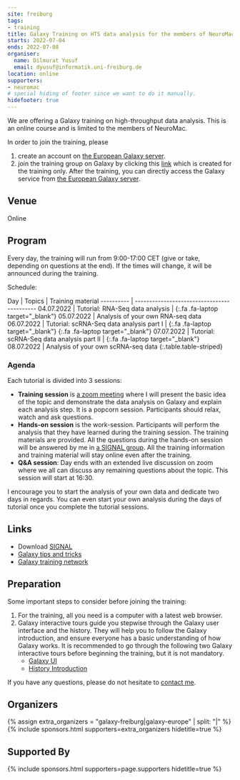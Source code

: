 ```yaml
---
site: freiburg
tags:
- training
title: Galaxy Training on HTS data analysis for the members of NeuroMac
starts: 2022-07-04
ends: 2022-07-08
organiser:
  name: Dilmurat Yusuf
  email: dyusuf@informatik.uni-freiburg.de
location: online
supporters:
- neuromac
# special hiding of footer since we want to do it manually.
hidefooter: true
---
```


We are offering a Galaxy training on high-throughput data analysis. This is an
online course and is limited to the members of NeuroMac.

In order to join the training, please

1. create an account on [the European Galaxy server](https://usegalaxy.eu).
2. join the training group on Galaxy by clicking this [link](https://usegalaxy.eu/join-training/trr167_galaxy) which is created for the training only. After the training, you can directly access the Galaxy service from [the European Galaxy server](https://usegalaxy.eu).

## Venue

Online

## Program

Every day, the training will run from 9:00-17:00 CET (give or take, depending
on questions at the end). If the times will change, it will be announced during the training.

Schedule:

Day        | Topics                         | Training material
---------- | -------------------------------------------
04.07.2022 | Tutorial: RNA-Seq data analysis     | [](https://training.galaxyproject.org/training-material/topics/transcriptomics/tutorials/ref-based/tutorial.html){:.fa .fa-laptop target="_blank"}
05.07.2022 | Analysis of your own RNA-seq data
06.07.2022 | Tutorial: scRNA-Seq data analysis part I   | [](https://training.galaxyproject.org/training-material/topics/transcriptomics/tutorials/scrna-preprocessing/tutorial.html){:.fa .fa-laptop target="_blank"} [](https://training.galaxyproject.org/training-material/topics/transcriptomics/tutorials/scrna-preprocessing-tenx/tutorial.html){:.fa .fa-laptop target="_blank"}
07.07.2022 | Tutorial: scRNA-Seq data analysis part II  | [](https://training.galaxyproject.org/training-material/topics/transcriptomics/tutorials/scrna-scanpy-pbmc3k/tutorial.html){:.fa .fa-laptop target="_blank"}
08.07.2022 | Analysis of your own scRNA-seq data
{:.table.table-striped}

### Agenda
Each tutorial is divided into 3 sessions:
* **Training session** is [a zoom meeting](https://uni-freiburg.zoom.us/j/69564802900?pwd=cjZQWjFQVEYxUStCbitXRDdFdGdaQT09) where I will present the basic idea of the topic and demonstrate the data analysis on Galaxy and explain each analysis step. It is a popcorn session. Participants should relax, watch and ask questions.
* **Hands-on session** is the work-session. Participants will perform the analysis that they have learned during the training session. The training materials are provided. All the questions during the hands-on session will be answered by me in [a SIGNAL group](https://signal.group/#CjQKIH6KglJTodpulsUflQDHyEEURMaxPWfaDvbpG0hop4XJEhCmmjxMoz_8UJy0hI6SZCFP). All the training information and training material will stay online even after the training.
* **Q&A session**: Day ends with an extended live discussion on zoom where we all can discuss any remaining questions about the topic. This session will start at 16:30.

I encourage you to start the analysis of your own data and dedicate two days in regards.
You can even start your own analysis during the days of tutorial once you complete the tutorial sessions.

## Links

* Download [SIGNAL](https://signal.org/en/download/)
* [Galaxy tips and tricks](https://github.com/bgruening/galaxy-tricks)
* [Galaxy training network](http://training.galaxyproject.org)


## Preparation
Some important steps to consider before joining the training:

1. For the training, all you need is a computer with a latest web browser.
2. Galaxy interactive tours guide you stepwise through the Galaxy user interface
and the history. They will help you to follow the Galaxy introduction, and
ensure everyone has a basic understanding of how Galaxy works. It is recommended
to go through the following two Galaxy interactive tours before beginning the
 training, but it is not mandatory.
    - [Galaxy UI](https://usegalaxy.eu/tours/core.galaxy_ui)
    - [History Introduction](https://usegalaxy.eu/tours/core.history)

If you have any questions, please do not hesitate to [contact me](mailto:dyusuf@informatik.uni-freiburg.de).

## Organizers

{% assign extra_organizers =  "galaxy-freiburg|galaxy-europe" | split: "|"  %}
{% include sponsors.html supporters=extra_organizers hidetitle=true %}

## Supported By

{% include sponsors.html supporters=page.supporters hidetitle=true %}
